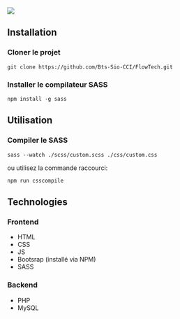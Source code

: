 <img src="https://i.imgur.com/2wOMYmo.gif" />

## Installation

### Cloner le projet

```shell
git clone https://github.com/Bts-Sio-CCI/FlowTech.git
```

### Installer le compilateur SASS

```shell
npm install -g sass
```

## Utilisation

### Compiler le SASS

```shell
sass --watch ./scss/custom.scss ./css/custom.css
```

ou utilisez la commande raccourci:

```shell
npm run csscompile
```

## Technologies

### Frontend

-   HTML
-   CSS
-   JS
-   Bootsrap (installé via NPM)
-   SASS

### Backend

-   PHP
-   MySQL
